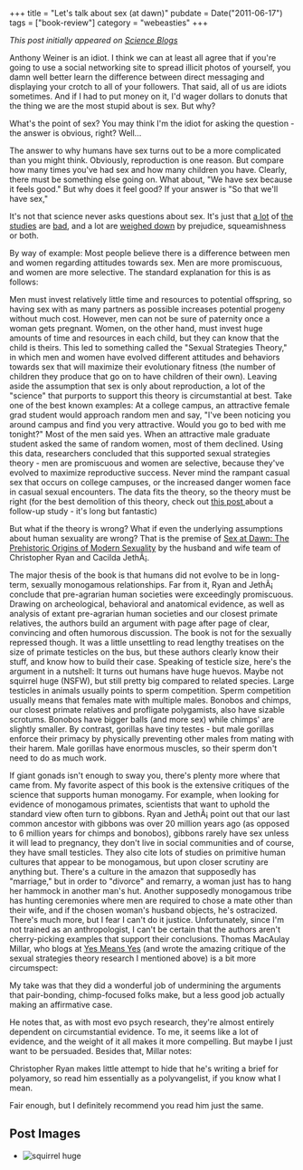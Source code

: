 +++
title = "Let's talk about sex (at dawn)"
pubdate = Date("2011-06-17")
tags = ["book-review"]
category = "webeasties"
+++

_This post initially appeared on [Science Blogs](http://scienceblogs.com/webeasties)_

Anthony Weiner is an idiot. I think we can at least all agree that if you're going to use a social networking site to spread illicit photos of yourself, you damn well better learn the difference between direct messaging and displaying your crotch to all of your followers. That said, all of us are idiots sometimes. And if I had to put money on it, I'd wager dollars to donuts that the thing we are the most stupid about is sex. But why?

What's the point of sex? You may think I'm the idiot for asking the question - the answer is obvious, right? Well...

The answer to why humans have sex turns out to be a more complicated than you might think. Obviously, reproduction is one reason. But compare how many times you've had sex and how many children you have. Clearly, there must be something else going on. What about, "We have sex because it feels good." But why does it feel good? If your answer is "So that we'll have sex," 

It's not that science never asks questions about sex. It's just that [a lot](http://scienceblogs.com/pharyngula/2011/01/the_evolution_of_rape.php) of [the studies](http://scienceblogs.com/observations/2009/05/does-high-eq-lead-to-more-orgasms.php) are [bad](http://scientopia.org/blogs/scicurious/2010/12/03/friday-weird-science-female-orgasm-no-longer-just-a-byproduct/), and a lot are [weighed down](http://scientopia.org/blogs/scicurious/2010/08/20/friday-weird-science-female-orgasm-and-ejaculation-and-or-or-both/) by prejudice, squeamishness or both.

By way of example: Most people believe there is a difference between men and women regarding attitudes towards sex. Men are more promiscuous, and women are more selective. The standard explanation for this is as follows:

Men must invest relatively little time and resources to potential offspring, so having sex with as many partners as possible increases potential progeny without much cost. However, men can not be sure of paternity once a woman gets pregnant. Women, on the other hand, must invest huge amounts of time and resources in each child, but they can know that the child is theirs. This led to something called the "Sexual Strategies Theory," in which men and women have evolved different attitudes and behaviors towards sex that will maximize their evolutionary fitness (the number of children they produce that go on to have children of their own). Leaving aside the assumption that sex is only about reproduction, a lot of the "science" that purports to support this theory is circumstantial at best. 
Take one of the best known examples: At a college campus, an attractive female grad student would approach random men and say, "I've been noticing you around campus and find you very attractive. Would you go to bed with me tonight?" Most of the men said yes. When an attractive male graduate student asked the same of random women, most of them declined. Using this data, researchers concluded that this supported sexual strategies theory - men are promiscuous and women are selective, because they've evolved to maximize reproductive success. Never mind the rampant casual sex that occurs on college campuses, or the increased danger women face in casual sexual encounters. The data fits the theory, so the theory must be right (for the best demolition of this theory, check out [this post ](http://yesmeansyesblog.wordpress.com/2011/03/03/gender-differences-and-casual-sex-the-new-research/)about a follow-up study - it's long but fantastic)

But what if the theory is wrong? What if even the underlying assumptions about human sexuality are wrong? That is the premise of [Sex at Dawn: The Prehistoric Origins of Modern Sexuality](http://www.sexatdawn.com/) by the husband and wife team of Christopher Ryan and Cacilda JethÃ¡. 

The major thesis of the book is that humans did not evolve to be in long-term, sexually monogamous relationships. Far from it, Ryan and  JethÃ¡ conclude that pre-agrarian human societies were exceedingly promiscuous. Drawing on archeological, behavioral and anatomical evidence, as well as analysis of extant pre-agrarian human societies and our closest primate relatives, the authors build an argument with page after page of clear, convincing and often humorous discussion. 
The book is not for the sexually repressed though. It was a little unsettling to read lengthy treatises on the size of primate testicles on the bus, but these authors clearly know their stuff, and know how to build their case. Speaking of testicle size, here's the argument in a nutshell: It turns out humans have huge huevos. Maybe not squirrel huge (NSFW), but still pretty big compared to related species. Large testicles in animals usually points to sperm competition. Sperm competition usually means that females mate with multiple males. Bonobos and chimps, our closest primate relatives and profligate polygamists, also have sizable scrotums. Bonobos have bigger balls (and more sex) while chimps' are slightly smaller. By contrast, gorillas have tiny testes - but male gorillas enforce their primacy by physically preventing other males from mating with their harem. Male gorillas have enormous muscles, so their sperm don't need to do as much work.

If giant gonads isn't enough to sway you, there's plenty more where that came from. My favorite aspect of this book is the extensive critiques of the science that supports human monogamy. For example, when looking for evidence of monogamous primates, scientists that want to uphold the standard view often turn to gibbons. Ryan and JethÃ¡ point out that our last common ancestor with gibbons was over 20 million years ago (as opposed to 6 million years for chimps and bonobos), gibbons rarely have sex unless it will lead to pregnancy, they don't live in social communities and of course, they have small testicles. They also cite lots of studies on primitive human cultures that appear to be monogamous, but upon closer scrutiny are anything but. There's a culture in the amazon that supposedly has "marriage," but in order to "divorce" and remarry, a woman just has to hang her hammock in another man's hut. Another supposedly monogamous tribe has hunting ceremonies where men are required to chose a mate other than their wife, and if the chosen woman's husband objects, he's ostracized. 
There's much more, but I fear I can't do it justice. Unfortunately, since I'm not trained as an anthropologist, I can't be certain that the authors aren't cherry-picking examples that support their conclusions. Thomas MacAulay Millar, who blogs at [Yes Means Yes](http://yesmeansyesblog.wordpress.com/) (and wrote the amazing critique of the sexual strategies theory research I mentioned above) is a bit more circumspect:

My take was that they did a wonderful job of undermining the arguments that pair-bonding, chimp-focused folks make, but a less good job actually making an affirmative case.

He notes that, as with most evo psych research, they're almost entirely dependent on circumstantial evidence. To me, it seems like a lot of evidence, and the weight of it all makes it more compelling. But maybe I just want to be persuaded. Besides that, Millar notes:

Christopher Ryan makes little attempt to hide that he's writing a brief for polyamory, so read him essentially as a polyvangelist, if you know what I mean.

Fair enough, but I definitely recommend you read him just the same.

      
  

 ## Post Images

- ![squirrel huge](/_assets/img/webeasties/squirrel_nuts.jpg)

